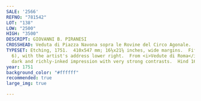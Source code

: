 ```yaml
---
SALE: '2566'
REFNO: "781542"
LOT: "138"
LOW: "2500"
HIGH: "3500"
DESCRIPT: GIOVANNI B. PIRANESI
CROSSHEAD: Veduta di Piazza Navona sopra le Rovine del Circo Agonale.
TYPESET: Etching, 1751.  410x547 mm; 16⅛x21⅝ inches, wide margins.  Fifth state (of
  6), with the artist's address lower right.  From <i>Vedute di Roma</i>.  A superb,
  dark and richly-inked impression with very strong contrasts.  Hind 16.
year: 1751
background_color: "#ffffff"
recommended: true
large_img: true

---
```

